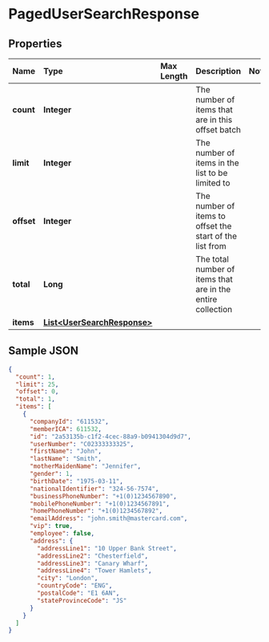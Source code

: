 # PagedUserSearchResponse

## Properties <a name="properties"></a>

| Name | Type | Max Length | Description | Notes |
| :--- | :--- | :--------- | :---------- | :---- |
| **count** | **Integer** | | The number of items that are in this offset batch ||
| **limit** | **Integer** | | The number of items in the list to be limited to ||
| **offset** | **Integer** | | The number of items to offset the start of the list from ||
| **total** | **Long** | | The total number of items that are in the entire collection ||
| **items** | [**List&lt;UserSearchResponse&gt;**](UserSearchResponse.md) | | ||

## Sample JSON

```json
{
  "count": 1,
  "limit": 25,
  "offset": 0,
  "total": 1,
  "items": [
    {
      "companyId": "611532",
      "memberICA": 611532,
      "id": "2a53135b-c1f2-4cec-88a9-b0941304d9d7",
      "userNumber": "C02333333325",
      "firstName": "John",
      "lastName": "Smith",
      "motherMaidenName": "Jennifer",
      "gender": 1,
      "birthDate": "1975-03-11",
      "nationalIdentifier": "324-56-7574",
      "businessPhoneNumber": "+1(0)1234567890",
      "mobilePhoneNumber": "+1(0)1234567891",
      "homePhoneNumber": "+1(0)1234567892",
      "emailAddress": "john.smith@mastercard.com",
      "vip": true,
      "employee": false,
      "address": {
        "addressLine1": "10 Upper Bank Street",
        "addressLine2": "Chesterfield",
        "addressLine3": "Canary Wharf",
        "addressLine4": "Tower Hamlets",
        "city": "London",
        "countryCode": "ENG",
        "postalCode": "E1 6AN",
        "stateProvinceCode": "JS"
      }
    }
  ]
}
```
